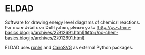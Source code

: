 # ELDAD
Software for drawing energy level diagrams of chemical reactions.  
For more details on DelHyphen, please go to [http://pc-chem-basics.blog.jp/archives/27912691.html](http://pc-chem-basics.blog.jp/archives/27912691.html)  

ELDAD uses [rxnlvl](https://github.com/eutactic/rxnlvl) and [CairoSVG](https://github.com/Kozea/CairoSVG) as external Python packages.
